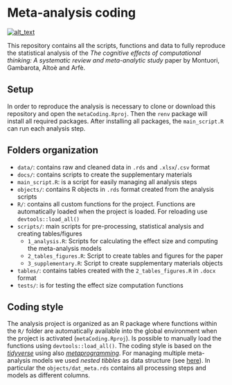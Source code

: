
<!-- README.md is generated from README.Rmd. Please edit that file -->

# Meta-analysis coding

<!-- badges: start -->

[<img alt="alt_text" src="https://img.shields.io/badge/OSF-DOI%2010.17605%2FOSF.IO%2FUVBCD-blue" />](https://osf.io/uvbcd/)
<!-- badges: end -->

<!-- badges: end -->

This repository contains all the scripts, functions and data to fully
reproduce the statistical analysis of the *The cognitive effects of
computational thinking: A systematic review and meta-analytic study*
paper by Montuori, Gambarota, Altoè and Arfè.

## Setup

In order to reproduce the analysis is necessary to clone or download
this repository and open the `metaCoding.Rproj`. Then the `renv` package
will install all required packages. After installing all packages, the
`main_script.R` can run each analysis step.

## Folders organization

-   `data/`: contains raw and cleaned data in `.rds` and `.xlsx`/`.csv`
    format
-   `docs/`: contains scripts to create the supplementary materials
-   `main_script.R`: is a script for easily managing all analysis steps
-   `objects/`: contains R objects in `.rds` format created from the
    analysis scripts
-   `R/`: contains all custom functions for the project. Functions are
    automatically loaded when the project is loaded. For reloading use
    `devtools::load_all()`
-   `scripts/`: main scripts for pre-processing, statistical analysis
    and creating tables/figures
    -   `1_analysis.R`: Scripts for calculating the effect size and
        computing the meta-analysis models
    -   `2_tables_figures.R`: Script to create tables and figures for
        the paper
    -   `3_supplementary.R`: Script to create supplementary materials
        objects
-   `tables/`: contains tables created with the `2_tables_figures.R` in
    `.docx` format
-   `tests/`: is for testing the effect size computation functions

## Coding style

The analysis project is organized as an R package where functions within
the `R/` folder are automatically available into the global environment
when the project is activated (`metaCoding.Rproj`). Is possible to
manually load the functions using `devtools::load_all()`. The coding
style is based on the [*tidyverse*](https://www.tidyverse.org/) using
also [*metaprogramming*](https://adv-r.hadley.nz/meta-big-picture.html).
For managing multiple meta-analysis models we used *nested tibbles* as
data structure (see [here](https://r4ds.had.co.nz/many-models.html)). In
particular the `objects/dat_meta.rds` contains all processing steps and
models as different columns.
